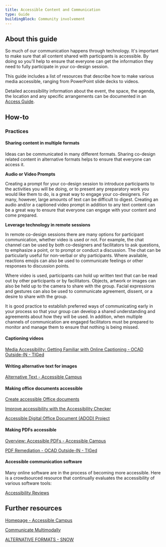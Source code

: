 ```yaml
---
title: Accessible Content and Communication
type: Guide
buildingBlock: Community involvement
---
```

## About this guide

So much of our communication happens through technology. It's important to make sure that all content shared with participants is accessible. By doing so you'll help to ensure that everyone can get the information they need to fully participate in your co-design session.

This guide includes a list of resources that describe how to make various media accessible, ranging from PowerPoint slide decks to videos.

Detailed accessibility information about the event, the space, the agenda, the location and any specific arrangements can be documented in an [Access Guide](/resources/Creating-an-Access-Guide).  

## How-to

### Practices

#### Sharing content in multiple formats

Ideas can be communicated in many different formats. Sharing co-design related content in alternative formats helps to ensure that everyone can access it. 

**Audio or Video Prompts**

Creating a prompt for your co-design session to introduce participants to the activities you will be doing, or to present any preparatory work you would like them to do, is a great way to engage your co-designers. For many, however, large amounts of text can be difficult to digest. Creating an audio and/or a captioned video prompt in addition to any text content can be a great way to ensure that everyone can engage with your content and come prepared.

**Leverage technology in remote sessions**

In remote co-design sessions there are many options for participant communication, whether video is used or not. For example, the chat channel can be used by both co-designers and facilitators to ask questions, to emphasize a point, or to prompt or conduct a discussion. The chat can be particularly useful for non-verbal or shy participants. Where available, reactions emojis can also be used to communicate feelings or other responses to discussion points.

Where video is used, participants can hold up written text that can be read out by other participants or by facilitators. Objects, artwork or images can also be held up to the camera to share with the group. Facial expressions and gestures can also be used to communicate agreement, dissent, or a desire to share with the group. 

It is good practice to establish preferred ways of communicating early in your process so that your group can develop a shared understanding and agreements about how they will be used. In addition, when multiple channels of communication are engaged facilitators must be prepared to monitor and manage them to ensure that nothing is being missed.

#### Captioning videos

[Media Accessibility: Getting Familiar with Online Captioning - OCAD Outside-IN - TIGed](https://outside-in.tiged.org/captioning/)

#### Writing alternative text for images

[Alternative Text - Accessible Campus](https://accessiblecampus.ca/reference-library/accessible-digital-documents-websites/alternative-text/)

#### Making office documents accessible

[Create accessible Office documents](https://support.microsoft.com/en-us/office/create-accessible-office-documents-868ecfcd-4f00-4224-b881-a65537a7c155?correlationid=4eb8bff1-96b2-4ae5-ac2a-ad4cbdb85172&ui=en-us&rs=en-us&ad=us)

[Improve accessibility with the Accessibility Checker](https://support.microsoft.com/en-us/office/improve-accessibility-with-the-accessibility-checker-a16f6de0-2f39-4a2b-8bd8-5ad801426c7f?correlationid=2c78fd7d-7082-4fbd-b4aa-39e2d248ebfb&ui=en-us&rs=en-us&ad=us)

[Accessible Digital Office Document (ADOD) Project](https://adod.idrc.ocadu.ca/)

#### Making PDFs accessible

[Overview: Accessible PDFs - Accessible Campus](https://accessiblecampus.ca/reference-library/accessible-digital-documents-websites/overview-accessible-pdfs/)

[PDF Remediation - OCAD Outside-IN - TIGed](https://outside-in.tiged.org/pdf)


#### Accessible communication software

Many online software are in the process of becoming more accessible. Here is a crowdsourced resource that continually evaluates the accessibility of various software tools:

[Accessibility Reviews](https://a11y.reviews/)

## Further resources

[Homepage - Accessible Campus](https://accessiblecampus.ca/)

[Communicate Multimodally](https://guide.inclusivedesign.ca/practices/CommunicateMultimodally.html)

[](https://www.accessiblecampus.ca/wp-content/uploads/2016/12/Adaptive-Technology.pdf)

[ALTERNATIVE FORMATS - SNOW](https://snow.idrc.ocadu.ca/4b-0-alternative-formats/)